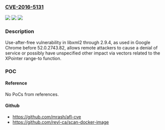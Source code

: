 ### [CVE-2016-5131](https://cve.mitre.org/cgi-bin/cvename.cgi?name=CVE-2016-5131)
![](https://img.shields.io/static/v1?label=Product&message=n%2Fa&color=blue)
![](https://img.shields.io/static/v1?label=Version&message=n%2Fa&color=blue)
![](https://img.shields.io/static/v1?label=Vulnerability&message=n%2Fa&color=brighgreen)

### Description

Use-after-free vulnerability in libxml2 through 2.9.4, as used in Google Chrome before 52.0.2743.82, allows remote attackers to cause a denial of service or possibly have unspecified other impact via vectors related to the XPointer range-to function.

### POC

#### Reference
No PoCs from references.

#### Github
- https://github.com/mrash/afl-cve
- https://github.com/revl-ca/scan-docker-image

